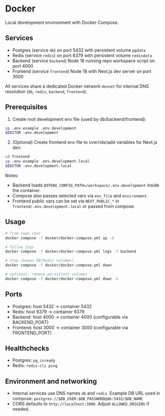 # Docker

Local development environment with Docker Compose.

## Services

- Postgres (service `db`) on port 5432 with persistent volume `pgdata`
- Redis (service `redis`) on port 6379 with persistent volume `redisdata`
- Backend (service `backend`) Node 18 running repo workspace script on port 4000
- Frontend (service `frontend`) Node 18 with Next.js dev server on port 3000

All services share a dedicated Docker network `devnet` for internal DNS resolution (`db`, `redis`, `backend`, `frontend`).

## Prerequisites

1. Create root development env file (used by db/backend/frontend):

```bash
cp .env.example .env.development
$EDITOR .env.development
```

2. (Optional) Create frontend env file to override/add variables for Next.js dev:

```bash
cd frontend
cp .env.example .env.development.local
$EDITOR .env.development.local
```

Notes:
- Backend loads `DOTENV_CONFIG_PATH=/workspace/.env.development` inside the container.
- Compose also passes selected vars via `env_file` and `environment`.
- Frontend public vars can be set via `NEXT_PUBLIC_*` in `frontend/.env.development.local` or passed from compose.

## Usage

```bash
# from repo root
docker compose -f docker/docker-compose.yml up -d

# follow logs
docker compose -f docker/docker-compose.yml logs -f backend

# stop (keeps DB/Redis volumes)
docker compose -f docker/docker-compose.yml down

# optional: remove persistent volumes
docker compose -f docker/docker-compose.yml down -v
```

## Ports

- Postgres: host 5432 -> container 5432
- Redis: host 6379 -> container 6379
- Backend: host 4000 -> container 4000 (configurable via BACKEND_PORT)
- Frontend: host 3000 -> container 3000 (configurable via FRONTEND_PORT)

## Healthchecks

- Postgres: `pg_isready`
- Redis: `redis-cli ping`

## Environment and networking

- Internal services use DNS names `db` and `redis`. Example DB URL used in compose:
  `postgres://$DB_USER:$DB_PASSWORD@db:5432/$DB_NAME`
- CORS defaults to `http://localhost:3000`. Adjust `ALLOWED_ORIGINS` if needed.
